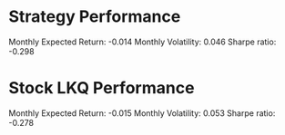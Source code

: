 # Strategy Performance
Monthly Expected Return: -0.014
Monthly Volatility: 0.046
Sharpe ratio: -0.298
# Stock LKQ Performance
Monthly Expected Return: -0.015
Monthly Volatility: 0.053
Sharpe ratio: -0.278
